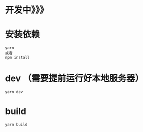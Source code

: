 # 开发中》》》

# 安装依赖
```shell
yarn 
或者
npm install
```

# dev （需要提前运行好本地服务器）
```shell
yarn dev
```
# build
```shell
yarn build
```


